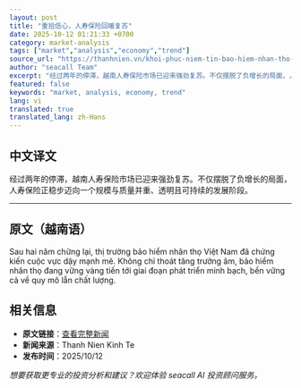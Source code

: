 ```yaml
---
layout: post
title: "重拾信心，人寿保险回暖复苏"
date: 2025-10-12 01:21:33 +0700
category: market-analysis
tags: ["market","analysis","economy","trend"]
source_url: "https://thanhnien.vn/khoi-phuc-niem-tin-bao-hiem-nhan-tho-khoi-sac-185251011150250547.htm"
author: "seacall Team"
excerpt: "经过两年的停滞，越南人寿保险市场已迎来强劲复苏。不仅摆脱了负增长的局面，人寿保险正稳步迈向一个规模与质量并重、透明且可持续的发展阶段。..."
featured: false
keywords: "market, analysis, economy, trend"
lang: vi
translated: true
translated_lang: zh-Hans
---
```


## 中文译文

经过两年的停滞，越南人寿保险市场已迎来强劲复苏。不仅摆脱了负增长的局面，人寿保险正稳步迈向一个规模与质量并重、透明且可持续的发展阶段。

---

## 原文（越南语）

Sau hai năm chững lại, thị trường bảo hiểm nh&acirc;n thọ Việt Nam đ&atilde; chứng kiến cuộc vực dậy mạnh mẽ. Kh&ocirc;ng chỉ tho&aacute;t tăng trưởng &acirc;m, bảo hiểm nh&acirc;n thọ đang vững v&agrave;ng tiến tới giai đoạn ph&aacute;t triển minh bạch, bền vững cả về quy m&ocirc; lẫn chất lượng.

## 相关信息

- **原文链接**：[查看完整新闻](https://thanhnien.vn/khoi-phuc-niem-tin-bao-hiem-nhan-tho-khoi-sac-185251011150250547.htm)
- **新闻来源**：Thanh Nien Kinh Te
- **发布时间**：2025/10/12

*想要获取更专业的投资分析和建议？欢迎体验 seacall AI 投资顾问服务。*